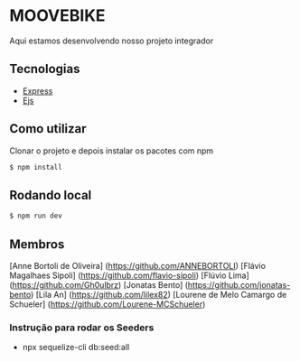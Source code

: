 # MOOVEBIKE

Aqui estamos desenvolvendo nosso projeto integrador


## Tecnologias
 - [Express](https://expressjs.com/pt-br/)
 - [Ejs](https://ejs.co/)

## Como utilizar

Clonar o projeto e depois instalar os pacotes com npm

```bash
$ npm install
```

## Rodando local

```bash
$ npm run dev
```

## Membros

[Anne Bortoli de Oliveira] (https://github.com/ANNEBORTOLI)
[Flávio Magalhaes Sipoli] (https://github.com/flavio-sipoli)
[Flúvio Lima] (https://github.com/Gh0ulbrz)
[Jonatas Bento] (https://github.com/jonatas-bento)
[Lila An] (https://github.com/lilex82)
[Lourene de Melo Camargo de Schueler] (https://github.com/Lourene-MCSchueler)


### Instrução para rodar os Seeders 

-  npx sequelize-cli db:seed:all
